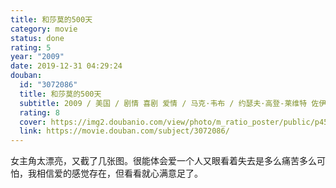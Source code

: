 ```yaml
---
title: 和莎莫的500天
category: movie
status: done
rating: 5
year: "2009"
date: 2019-12-31 04:29:24
douban:
  id: "3072086"
  title: 和莎莫的500天
  subtitle: 2009 / 美国 / 剧情 喜剧 爱情 / 马克·韦布 / 约瑟夫·高登-莱维特 佐伊·丹斯切尔
  rating: 8
  cover: https://img2.doubanio.com/view/photo/m_ratio_poster/public/p455251312.jpg
  link: https://movie.douban.com/subject/3072086/
---
```


女主角太漂亮，又截了几张图。很能体会爱一个人又眼看着失去是多么痛苦多么可怕，我相信爱的感觉存在，但看看就心满意足了。
